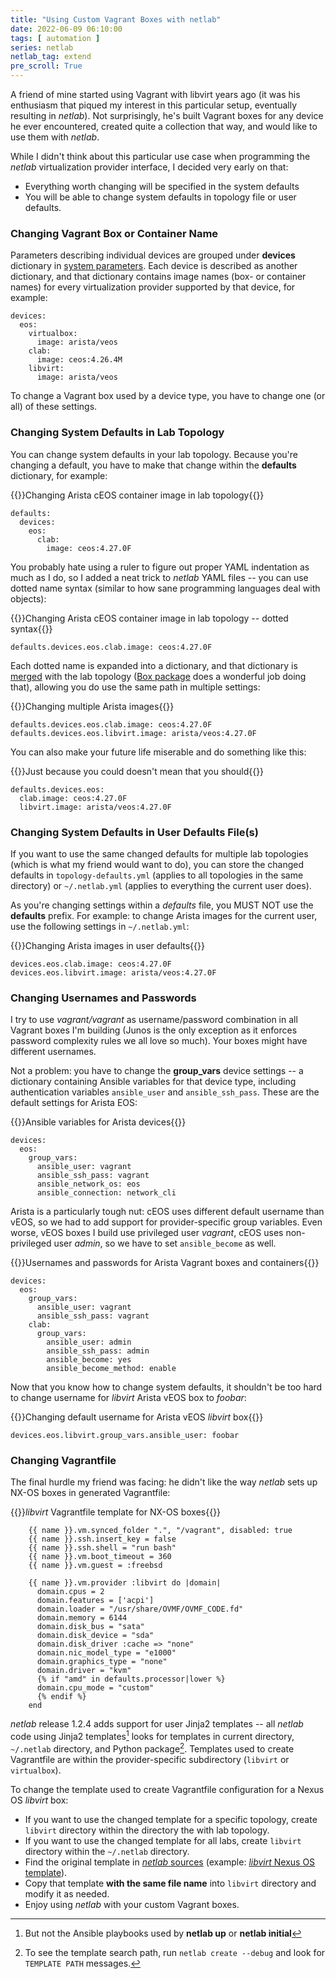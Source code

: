 ```yaml
---
title: "Using Custom Vagrant Boxes with netlab"
date: 2022-06-09 06:10:00
tags: [ automation ]
series: netlab
netlab_tag: extend
pre_scroll: True
---
```

A friend of mine started using Vagrant with libvirt years ago (it was his enthusiasm that piqued my interest in this particular setup, eventually resulting in *netlab*). Not surprisingly, he's built Vagrant boxes for any device he ever encountered, created quite a collection that way, and would like to use them with *netlab*.

While I didn't think about this particular use case when programming the *netlab* virtualization provider interface, I decided very early on that:

* Everything worth changing will be specified in the system defaults
* You will be able to change system defaults in topology file or user defaults.
<!--more-->
### Changing Vagrant Box or Container Name

Parameters describing individual devices are grouped under **devices** dictionary in [system parameters](https://github.com/ipspace/netlab/blob/dev/netsim/topology-defaults.yml). Each device is described as another dictionary, and that dictionary contains image names (box- or container names) for every virtualization provider supported by that device, for example:

```
devices:
  eos:
    virtualbox:
      image: arista/veos
    clab:
      image: ceos:4.26.4M
    libvirt:
      image: arista/veos
```

To change a Vagrant box used by a device type, you have to change one (or all) of these settings.

### Changing System Defaults in Lab Topology

You can change system defaults in your lab topology. Because you're changing a default, you have to make that change within the **defaults** dictionary, for example:

{{<cc>}}Changing Arista cEOS container image in lab topology{{</cc>}}
```
defaults:
  devices:
    eos:
      clab:
        image: ceos:4.27.0F
```

You probably hate using a ruler to figure out proper YAML indentation as much as I do, so I added a neat trick to *netlab* YAML files -- you can use dotted name syntax (similar to how sane programming languages deal with objects):

{{<cc>}}Changing Arista cEOS container image in lab topology -- dotted syntax{{</cc>}}
```
defaults.devices.eos.clab.image: ceos:4.27.0F
```

Each dotted name is expanded into a dictionary, and that dictionary is [merged](https://netsim-tools.readthedocs.io/en/latest/defaults.html#defaults-deep-merging) with the lab topology ([Box package](https://github.com/cdgriffith/Box) does a wonderful job doing that), allowing you do use the same path in multiple settings:

{{<cc>}}Changing multiple Arista images{{</cc>}}
```
defaults.devices.eos.clab.image: ceos:4.27.0F
defaults.devices.eos.libvirt.image: arista/veos:4.27.0F
```

You can also make your future life miserable and do something like this:

{{<cc>}}Just because you could doesn't mean that you should{{</cc>}}
```
defaults.devices.eos:
  clab.image: ceos:4.27.0F
  libvirt.image: arista/veos:4.27.0F
```

### Changing System Defaults in User Defaults File(s)

If you want to use the same changed defaults for multiple lab topologies (which is what my friend would want to do), you can store the changed defaults in `topology-defaults.yml` (applies to all topologies in the same directory) or `~/.netlab.yml` (applies to everything the current user does).

As you're changing settings within a *defaults* file, you MUST NOT use the **defaults** prefix. For example: to change Arista images for the current user, use the following settings in `~/.netlab.yml`:

{{<cc>}}Changing Arista images in user defaults{{</cc>}}
```
devices.eos.clab.image: ceos:4.27.0F
devices.eos.libvirt.image: arista/veos:4.27.0F
```

### Changing Usernames and Passwords

I try to use *vagrant/vagrant* as username/password combination in all Vagrant boxes I'm building (Junos is the only exception as it enforces password complexity rules we all love so much). Your boxes might have different usernames.

Not a problem: you have to change the **group_vars** device settings -- a dictionary containing Ansible variables for that device type, including authentication variables `ansible_user` and `ansible_ssh_pass`. These are the default settings for Arista EOS:

{{<cc>}}Ansible variables for Arista devices{{</cc>}}
```
devices:
  eos:
    group_vars:
      ansible_user: vagrant
      ansible_ssh_pass: vagrant
      ansible_network_os: eos
      ansible_connection: network_cli
```

Arista is a particularly tough nut: cEOS uses different default username than vEOS, so we had to add support for provider-specific group variables. Even worse, vEOS boxes I build use privileged user *vagrant*, cEOS uses non-privileged user *admin*, so we have to set `ansible_become` as well.

{{<cc>}}Usernames and passwords for Arista Vagrant boxes and containers{{</cc>}}
```
devices:
  eos:
    group_vars:
      ansible_user: vagrant
      ansible_ssh_pass: vagrant
    clab:
      group_vars:
        ansible_user: admin
        ansible_ssh_pass: admin
        ansible_become: yes
        ansible_become_method: enable    
```

Now that you know how to change system defaults, it shouldn't be too hard to change username for *libvirt* Arista vEOS box to *foobar*:

{{<cc>}}Changing default username for Arista vEOS *libvirt* box{{</cc>}}
```
devices.eos.libvirt.group_vars.ansible_user: foobar
```

### Changing Vagrantfile

The final hurdle my friend was facing: he didn't like the way *netlab* sets up NX-OS boxes in generated Vagrantfile:

{{<cc>}}*libvirt* Vagrantfile template for NX-OS boxes{{</cc>}}
```
    {{ name }}.vm.synced_folder ".", "/vagrant", disabled: true
    {{ name }}.ssh.insert_key = false
    {{ name }}.ssh.shell = "run bash"
    {{ name }}.vm.boot_timeout = 360
    {{ name }}.vm.guest = :freebsd

    {{ name }}.vm.provider :libvirt do |domain|
      domain.cpus = 2
      domain.features = ['acpi']
      domain.loader = "/usr/share/OVMF/OVMF_CODE.fd"
      domain.memory = 6144
      domain.disk_bus = "sata"
      domain.disk_device = "sda"
      domain.disk_driver :cache => "none"
      domain.nic_model_type = "e1000"
      domain.graphics_type = "none"
      domain.driver = "kvm"
      {% if "amd" in defaults.processor|lower %}
      domain.cpu_mode = "custom"
      {% endif %}
    end
```

*netlab* release 1.2.4 adds support for user Jinja2 templates -- all *netlab* code using Jinja2 templates[^NOANS] looks for templates in current directory, `~/.netlab` directory, and Python package[^SPD]. Templates used to create Vagrantfile are within the provider-specific subdirectory (`libvirt` or `virtualbox`).

[^NOANS]: But not the Ansible playbooks used by **netlab up** or **netlab initial**

To change the template used to create Vagrantfile configuration for a Nexus OS *libvirt* box:

* If you want to use the changed template for a specific topology, create `libvirt` directory within the directory the with lab topology.
* If you want to use the changed template for all labs, create `libvirt` directory within the `~/.netlab` directory.
* Find the original template in [*netlab* sources](https://github.com/ipspace/netlab/tree/dev/netsim/templates/provider) (example: [*libvirt* Nexus OS template](https://github.com/ipspace/netlab/blob/dev/netsim/templates/provider/libvirt/nxos-domain.j2)).
* Copy that template **with the same file name** into `libvirt` directory and modify it as needed.
* Enjoy using *netlab* with your custom Vagrant boxes.

[^SPD]: To see the template search path, run `netlab create --debug` and look for `TEMPLATE PATH` messages.